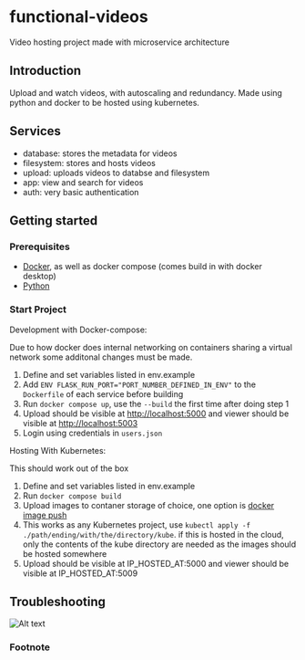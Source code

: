 # functional-videos
Video hosting project made with microservice architecture

## Introduction
Upload and watch videos, with autoscaling and redundancy. Made using python and docker to be hosted using kubernetes.

## Services
- database: stores the metadata for videos
- filesystem: stores and hosts videos
- upload: uploads videos to databse and filesystem
- app: view and search for videos
- auth: very basic authentication

## Getting started 
### Prerequisites
- [Docker](https://docs.docker.com/desktop/install/windows-install/), as well as docker compose (comes build in with docker desktop)
- [Python](https://www.python.org/downloads/)

### Start Project

Development with Docker-compose:

Due to how docker does internal networking on containers sharing a virtual network some additonal changes must be made.
1. Define and set variables listed in env.example
1. Add `ENV FLASK_RUN_PORT="PORT_NUMBER_DEFINED_IN_ENV"` to the `Dockerfile` of each service before building
2. Run `docker compose up`, use the `--build` the first time after doing step 1
3. Upload should be visible at [http://localhost:5000](http://localhost:5000) and viewer should be visible at [http://localhost:5003](http://localhost:5003) 
4. Login using credentials in `users.json`

Hosting With Kubernetes:

This should work out of the box
1. Define and set variables listed in env.example
2. Run `docker compose build` 
3. Upload images to contaner storage of choice, one option is [docker image push](https://docs.docker.com/engine/reference/commandline/push/)
4. This works as any Kubernetes project, use `kubectl apply -f ./path/ending/with/the/directory/kube`. if this is hosted in the cloud, only the contents of the kube directory are needed as the images should be hosted somewhere
5. Upload should be visible at IP_HOSTED_AT:5000 and viewer should be visible at IP_HOSTED_AT:5009


## Troubleshooting
![Alt text](./Images/fail.JPG)


### Footnote
